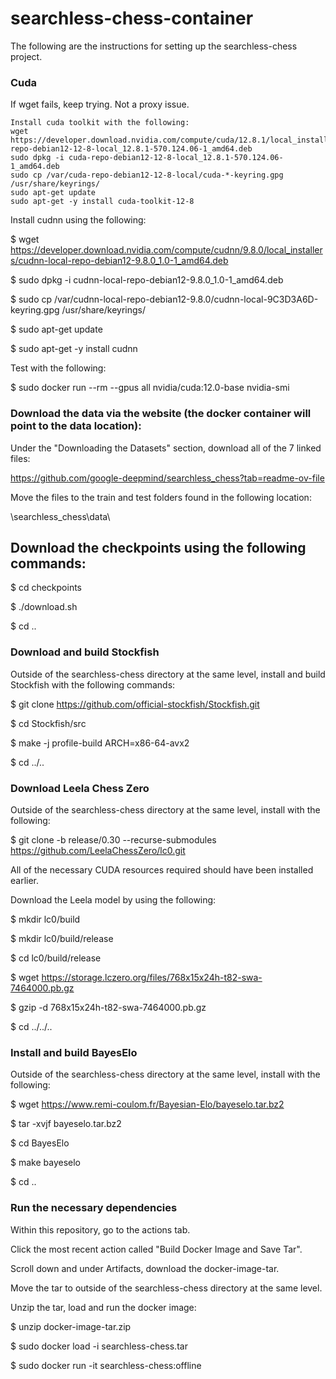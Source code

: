 # searchless-chess-container

The following are the instructions for setting up the searchless-chess project.

### Cuda 

If wget fails, keep trying. Not a proxy issue.

```
Install cuda toolkit with the following:
wget https://developer.download.nvidia.com/compute/cuda/12.8.1/local_installers/cuda-repo-debian12-12-8-local_12.8.1-570.124.06-1_amd64.deb
sudo dpkg -i cuda-repo-debian12-12-8-local_12.8.1-570.124.06-1_amd64.deb
sudo cp /var/cuda-repo-debian12-12-8-local/cuda-*-keyring.gpg /usr/share/keyrings/
sudo apt-get update
sudo apt-get -y install cuda-toolkit-12-8
```

Install cudnn using the following:

$ wget https://developer.download.nvidia.com/compute/cudnn/9.8.0/local_installers/cudnn-local-repo-debian12-9.8.0_1.0-1_amd64.deb

$ sudo dpkg -i cudnn-local-repo-debian12-9.8.0_1.0-1_amd64.deb

$ sudo cp /var/cudnn-local-repo-debian12-9.8.0/cudnn-local-9C3D3A6D-keyring.gpg /usr/share/keyrings/

$ sudo apt-get update

$ sudo apt-get -y install cudnn

Test with the following:

$ sudo docker run --rm --gpus all nvidia/cuda:12.0-base nvidia-smi

### Download the data via the website (the docker container will point to the data location):

Under the "Downloading the Datasets" section, download all of the 7 linked files:

https://github.com/google-deepmind/searchless_chess?tab=readme-ov-file

Move the files to the train and test folders found in the following location:

\searchless_chess\data\

## Download the checkpoints using the following commands:

$ cd checkpoints

$ ./download.sh

$ cd ..

### Download and build Stockfish

Outside of the searchless-chess directory at the same level, install and build Stockfish with the following commands:

$ git clone https://github.com/official-stockfish/Stockfish.git

$ cd Stockfish/src

$ make -j profile-build ARCH=x86-64-avx2

$ cd ../..

### Download Leela Chess Zero

Outside of the searchless-chess directory at the same level, install with the following:

$ git clone -b release/0.30 --recurse-submodules https://github.com/LeelaChessZero/lc0.git

All of the necessary CUDA resources required should have been installed earlier. 

Download the Leela model by using the following:

$ mkdir lc0/build

$ mkdir lc0/build/release

$ cd lc0/build/release

$ wget https://storage.lczero.org/files/768x15x24h-t82-swa-7464000.pb.gz

$ gzip -d 768x15x24h-t82-swa-7464000.pb.gz

$ cd ../../..

### Install and build BayesElo

Outside of the searchless-chess directory at the same level, install with the following:

$ wget https://www.remi-coulom.fr/Bayesian-Elo/bayeselo.tar.bz2

$ tar -xvjf bayeselo.tar.bz2

$ cd BayesElo

$ make bayeselo

$ cd ..

### Run the necessary dependencies 

Within this repository, go to the actions tab.

Click the most recent action called "Build Docker Image and Save Tar".

Scroll down and under Artifacts, download the docker-image-tar.

Move the tar to outside of the searchless-chess directory at the same level.

Unzip the tar, load and run the docker image:

$ unzip docker-image-tar.zip

$ sudo docker load -i searchless-chess.tar

$ sudo docker run -it searchless-chess:offline

